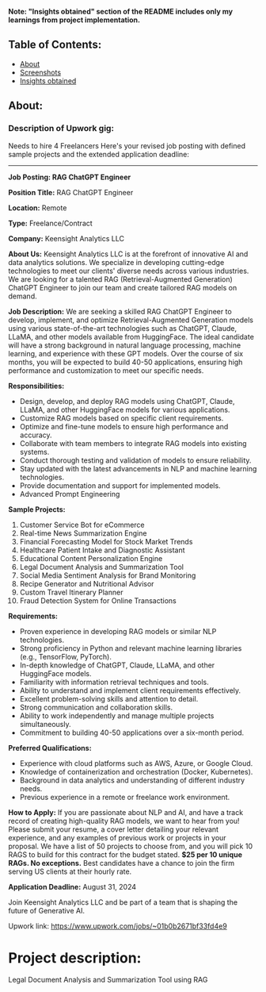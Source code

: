**Note: "Insights obtained" section of the README includes only my learnings from project implementation.**

## Table of Contents:
- [About](#about)
- [Screenshots](#screenshots)
- [Insights obtained](#insights-obtained)

## About:

### **Description of Upwork gig:**
Needs to hire 4 Freelancers
Here's your revised job posting with defined sample projects and the extended application deadline:

---

**Job Posting: RAG ChatGPT Engineer**

**Position Title:** RAG ChatGPT Engineer

**Location:** Remote

**Type:** Freelance/Contract

**Company:** Keensight Analytics LLC

**About Us:**
Keensight Analytics LLC is at the forefront of innovative AI and data analytics solutions. We specialize in developing cutting-edge technologies to meet our clients' diverse needs across various industries. We are looking for a talented RAG (Retrieval-Augmented Generation) ChatGPT Engineer to join our team and create tailored RAG models on demand.

**Job Description:**
We are seeking a skilled RAG ChatGPT Engineer to develop, implement, and optimize Retrieval-Augmented Generation models using various state-of-the-art technologies such as ChatGPT, Claude, LLaMA, and other models available from HuggingFace. The ideal candidate will have a strong background in natural language processing, machine learning, and experience with these GPT models. Over the course of six months, you will be expected to build 40-50 applications, ensuring high performance and customization to meet our specific needs.

**Responsibilities:**
- Design, develop, and deploy RAG models using ChatGPT, Claude, LLaMA, and other HuggingFace models for various applications.
- Customize RAG models based on specific client requirements.
- Optimize and fine-tune models to ensure high performance and accuracy.
- Collaborate with team members to integrate RAG models into existing systems.
- Conduct thorough testing and validation of models to ensure reliability.
- Stay updated with the latest advancements in NLP and machine learning technologies.
- Provide documentation and support for implemented models.
- Advanced Prompt Engineering

**Sample Projects:**
1. Customer Service Bot for eCommerce
2. Real-time News Summarization Engine
3. Financial Forecasting Model for Stock Market Trends
4. Healthcare Patient Intake and Diagnostic Assistant
5. Educational Content Personalization Engine
6. Legal Document Analysis and Summarization Tool
7. Social Media Sentiment Analysis for Brand Monitoring
8. Recipe Generator and Nutritional Advisor
9. Custom Travel Itinerary Planner
10. Fraud Detection System for Online Transactions

**Requirements:**
- Proven experience in developing RAG models or similar NLP technologies.
- Strong proficiency in Python and relevant machine learning libraries (e.g., TensorFlow, PyTorch).
- In-depth knowledge of ChatGPT, Claude, LLaMA, and other HuggingFace models.
- Familiarity with information retrieval techniques and tools.
- Ability to understand and implement client requirements effectively.
- Excellent problem-solving skills and attention to detail.
- Strong communication and collaboration skills.
- Ability to work independently and manage multiple projects simultaneously.
- Commitment to building 40-50 applications over a six-month period.

**Preferred Qualifications:**
- Experience with cloud platforms such as AWS, Azure, or Google Cloud.
- Knowledge of containerization and orchestration (Docker, Kubernetes).
- Background in data analytics and understanding of different industry needs.
- Previous experience in a remote or freelance work environment.

**How to Apply:**
If you are passionate about NLP and AI, and have a track record of creating high-quality RAG models, we want to hear from you! Please submit your resume, a cover letter detailing your relevant experience, and any examples of previous work or projects in your proposal. We have a list of 50 projects to choose from, and you will pick 10 RAGS to build for this contract for the budget stated. **$25 per 10 unique RAGs. No exceptions.** Best candidates have a chance to join the firm serving US clients at their hourly rate.

**Application Deadline:** August 31, 2024

Join Keensight Analytics LLC and be part of a team that is shaping the future of Generative AI.


Upwork link: https://www.upwork.com/jobs/~01b0b2671bf33fd4e9



# Project description:
Legal Document Analysis and Summarization Tool using RAG

